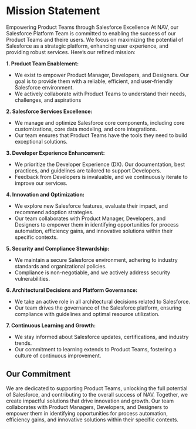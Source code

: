 # Mission Statement

Empowering Product Teams through Salesforce Excellence
At NAV, our Salesforce Platform Team is committed to enabling the success of our Product Teams and theire users. We focus on maximizing the potential of Salesforce as a strategic platform, enhancing user experience, and providing robust services. Here’s our refined mission:

**1. Product Team Enablement:**

- We exist to empower Product Manager, Developers, and Designers. Our goal is to provide them with a reliable, efficient, and user-friendly Salesforce environment.
- We actively collaborate with Product Teams to understand their needs, challenges, and aspirations

**2. Salesforce Services Excellence:**

- We manage and optimize Salesforce core components, including core customizations, core data modeling, and core integrations.
- Our team ensures that Product Teams have the tools they need to build exceptional solutions.

**3. Developer Experience Enhancement:**

- We prioritize the Developer Experience (DX). Our documentation, best practices, and guidelines are tailored to support Developers.
- Feedback from Developers is invaluable, and we continuously iterate to improve our services.

**4. Innovation and Optimization:**

- We explore new Salesforce features, evaluate their impact, and recommend adoption strategies.
- Our team collaborates with Product Manager, Developers, and Designers to empower them in identifying opportunities for process automation, efficiency gains, and innovative solutions within their specific contexts.

**5. Security and Compliance Stewardship:**

- We maintain a secure Salesforce environment, adhering to industry standards and organizational policies.
- Compliance is non-negotiable, and we actively address security vulnerabilities.

**6. Architectural Decisions and Platform Governance:**

- We take an active role in all architectural decisions related to Salesforce.
- Our team drives the governance of the Salesforce platform, ensuring compliance with guidelines and optimal resource utilization.

**7. Continuous Learning and Growth:**

- We stay informed about Salesforce updates, certifications, and industry trends.
- Our commitment to learning extends to Product Teams, fostering a culture of continuous improvement.

## Our Commitment
We are dedicated to supporting Product Teams, unlocking the full potential of Salesforce, and contributing to the overall success of NAV. Together, we create impactful solutions that drive innovation and growth.
Our team collaborates with Product Managers, Developers, and Designers to empower them in identifying opportunities for process automation, efficiency gains, and innovative solutions within their specific contexts.
